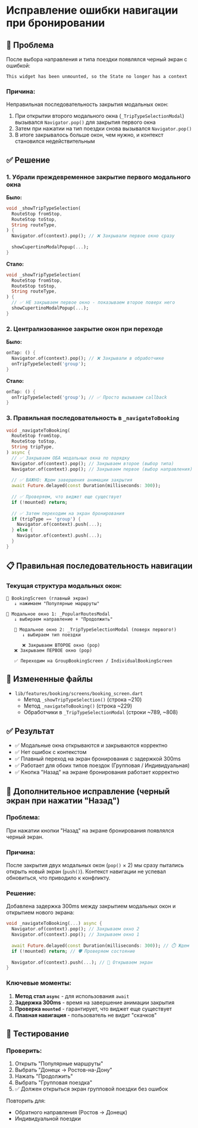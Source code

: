 # Исправление ошибки навигации при бронировании

## 🐛 Проблема

После выбора направления и типа поездки появлялся черный экран с ошибкой:
```
This widget has been unmounted, so the State no longer has a context
```

### Причина:
Неправильная последовательность закрытия модальных окон:
1. При открытии второго модального окна (`_TripTypeSelectionModal`) вызывался `Navigator.pop()` для закрытия первого окна
2. Затем при нажатии на тип поездки снова вызывался `Navigator.pop()`
3. В итоге закрывалось больше окон, чем нужно, и контекст становился недействительным

## ✅ Решение

### 1. Убрали преждевременное закрытие первого модального окна

**Было:**
```dart
void _showTripTypeSelection(
  RouteStop fromStop,
  RouteStop toStop,
  String routeType,
) {
  Navigator.of(context).pop(); // ❌ Закрывали первое окно сразу
  
  showCupertinoModalPopup(...);
}
```

**Стало:**
```dart
void _showTripTypeSelection(
  RouteStop fromStop,
  RouteStop toStop,
  String routeType,
) {
  // ✅ НЕ закрываем первое окно - показываем второе поверх него
  showCupertinoModalPopup(...);
}
```

### 2. Централизованное закрытие окон при переходе

**Было:**
```dart
onTap: () {
  Navigator.of(context).pop(); // ❌ Закрывали в обработчике
  onTripTypeSelected('group');
}
```

**Стало:**
```dart
onTap: () {
  onTripTypeSelected('group'); // ✅ Просто вызываем callback
}
```

### 3. Правильная последовательность в `_navigateToBooking`

```dart
void _navigateToBooking(
  RouteStop fromStop,
  RouteStop toStop,
  String tripType,
) async {
  // ✅ Закрываем ОБА модальных окна по порядку
  Navigator.of(context).pop(); // Закрываем второе (выбор типа)
  Navigator.of(context).pop(); // Закрываем первое (выбор направления)
  
  // ✅ ВАЖНО: Ждем завершения анимации закрытия
  await Future.delayed(const Duration(milliseconds: 300));
  
  // ✅ Проверяем, что виджет еще существует
  if (!mounted) return;
  
  // ✅ Затем переходим на экран бронирования
  if (tripType == 'group') {
    Navigator.of(context).push(...);
  } else {
    Navigator.of(context).push(...);
  }
}
```

## 📋 Правильная последовательность навигации

### Текущая структура модальных окон:
```
📱 BookingScreen (главный экран)
   ↓ нажимаем "Популярные маршруты"
   
🔲 Модальное окно 1: _PopularRoutesModal
   ↓ выбираем направление + "Продолжить"
   
   🔲 Модальное окно 2: _TripTypeSelectionModal (поверх первого!)
      ↓ выбираем тип поездки
      
      ❌ Закрываем ВТОРОЕ окно (pop)
   ❌ Закрываем ПЕРВОЕ окно (pop)
   
   ✅ Переходим на GroupBookingScreen / IndividualBookingScreen
```

## 🔧 Измененные файлы

- `lib/features/booking/screens/booking_screen.dart`
  - Метод `_showTripTypeSelection()` (строка ~210)
  - Метод `_navigateToBooking()` (строка ~229)
  - Обработчики в `_TripTypeSelectionModal` (строки ~789, ~808)

## ✅ Результат

- ✅ Модальные окна открываются и закрываются корректно
- ✅ Нет ошибок с контекстом
- ✅ Плавный переход на экран бронирования с задержкой 300ms
- ✅ Работает для обоих типов поездок (Групповая / Индивидуальная)
- ✅ Кнопка "Назад" на экране бронирования работает корректно

## 🐛 Дополнительное исправление (черный экран при нажатии "Назад")

### Проблема:
При нажатии кнопки "Назад" на экране бронирования появлялся черный экран.

### Причина:
После закрытия двух модальных окон (`pop()` × 2) мы сразу пытались открыть новый экран (`push()`). Контекст навигации не успевал обновиться, что приводило к конфликту.

### Решение:
Добавлена задержка 300ms между закрытием модальных окон и открытием нового экрана:

```dart
void _navigateToBooking(...) async {
  Navigator.of(context).pop(); // Закрываем окно 2
  Navigator.of(context).pop(); // Закрываем окно 1
  
  await Future.delayed(const Duration(milliseconds: 300)); // ⏱️ Ждем
  if (!mounted) return; // 🛡️ Проверяем состояние
  
  Navigator.of(context).push(...); // 🚀 Открываем экран
}
```

### Ключевые моменты:
1. **Метод стал `async`** - для использования `await`
2. **Задержка 300ms** - время на завершение анимации закрытия
3. **Проверка `mounted`** - гарантирует, что виджет еще существует
4. **Плавная навигация** - пользователь не видит "скачков"

## 🧪 Тестирование

### Проверить:
1. Открыть "Популярные маршруты"
2. Выбрать "Донецк → Ростов-на-Дону"
3. Нажать "Продолжить"
4. Выбрать "Групповая поездка"
5. ✅ Должен открыться экран групповой поездки без ошибок

Повторить для:
- Обратного направления (Ростов → Донецк)
- Индивидуальной поездки
